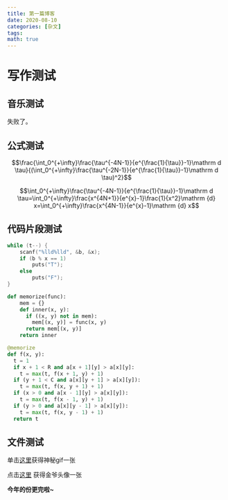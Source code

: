 ```yaml
--- 
title: 第一篇博客
date: 2020-08-10
categories: [杂文]
tags: 
math: true
---
```


# 写作测试

## 音乐测试

失败了。

## 公式测试 

$$\frac{\int_0^{+\infty}\frac{\tau^{-4N-1}}{e^{\frac{1}{\tau}}-1}\mathrm d \tau}{(\int_0^{+\infty}\frac{\tau^{-2N-1}}{e^{\frac{1}{\tau}}-1}\mathrm d \tau)^2}$$

$$\int_0^{+\infty}\frac{\tau^{-4N-1}}{e^{\frac{1}{\tau}}-1}\mathrm d \tau=\int_0^{+\infty}\frac{x^{4N+1}}{e^{x}-1}\frac{1}{x^2}\mathrm {d} x=\int_0^{+\infty}\frac{x^{4N-1}}{e^{x}-1}\mathrm {d} x$$

## 代码片段测试

```cpp
while (t--) {
    scanf("%lld%lld", &b, &x);
    if (b % x == 1)
        puts("T");
    else
        puts("F");
}
```

```python
def memorize(func):
    mem = {}
    def inner(x, y):
      if ((x, y) not in mem):
        mem[(x, y)] = func(x, y)
      return mem[(x, y)]
    return inner

@memorize
def f(x, y):
  t = 1
  if x + 1 < R and a[x + 1][y] > a[x][y]:
    t = max(t, f(x + 1, y) + 1)
  if (y + 1 < C and a[x][y + 1] > a[x][y]):
    t = max(t, f(x, y + 1) + 1)
  if (x > 0 and a[x - 1][y] > a[x][y]):
    t = max(t, f(x - 1, y) + 1)
  if (y > 0 and a[x][y - 1] > a[x][y]):
    t = max(t, f(x, y - 1) + 1)
  return t
```

## 文件测试

单击[这里](/assets/img/tom.gif)获得神秘gif一张

点击[这里](/assets/img/jhy.jpg) 获得金爷头像一张 

**今年的份更完啦~**